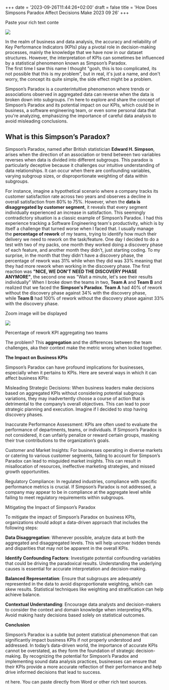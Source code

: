 +++
date = '2023-09-26T11:44:26+02:00'
draft = false
title = 'How Does Simpsons Paradox Affect Decisions Make 2023 09 26'
+++

Paste your rich text conte

![](https://miro.medium.com/v2/resize:fit:700/1*plNyRV-tJoXFPAiSRPg77A.png)

In the realm of business and data analysis, the accuracy and reliability of Key Performance Indicators (KPIs) play a pivotal role in decision-making processes, mainly the knowledge that we have now in our dataset structures. However, the interpretation of KPIs can sometimes be influenced by a statistical phenomenon known as Simpson’s Paradox.  
The first time I saw this name I thought "gosh, this is too complicated, its not possible that this is my problem", but in real, it's just a name, and don't worry, the concept its quite simple, the side effect might be a problem.

Simpson’s Paradox is a counterintuitive phenomenon where trends or associations observed in aggregated data can reverse when the data is broken down into subgroups. I'm here to explore and share the concept of Simpson’s Paradox and its potential impact on our KPIs, which could be in business, a software engineering team, or even some personal data that you're analyzing, emphasizing the importance of careful data analysis to avoid misleading conclusions.

## What is this Simpson’s Paradox?

Simpson’s Paradox, named after British statistician **Edward H. Simpson**, arises when the direction of an association or trend between two variables reverses when data is divided into different subgroups. This paradox is particularly deceptive because it challenges our intuitive understanding of data relationships. It can occur when there are confounding variables, varying subgroup sizes, or disproportionate weighting of data within subgroups.

For instance, imagine a hypothetical scenario where a company tracks its customer satisfaction rate across two years and observes a decline in overall satisfaction from 80% to 75%. However, when the **data is disaggregated by customer segment**, it reveals that every segment individually experienced an increase in satisfaction. This seemingly contradictory situation is a classic example of Simpson’s Paradox. I had this experience tracking a Software Engineering team's productivity, which is by itself a challenge that turned worse when I faced that. I usually manage the **percentage of rework** of my teams, trying to identify how much their delivery we need to rework on the task/feature. One day I decided to do a test with two of my packs, one month they worked doing a discovery phase of each feature, and another month they didn't, just starting coding. To my surprise, in the month that they didn't have a discovery phase, the percentage of rework was 31% while when they did was 33% meaning that they had more rework when working in the discovery phase. The first reaction was **"NICE, WE DON'T NEED THE DISCOVERY PHASE ANYMORE"**, the second one was "Wait a minute, let's see their results individually" When I broke down the teams in two, **Team A** and **Team B** and realized that we faced the **Simpson's Paradox**. **Team A** had 40% of rework without the discovery phase against 34% with the discovery phase, while **Team B** had 100% of rework without the discovery phase against 33% with the discovery phase.

Zoom image will be displayed

![](https://miro.medium.com/v2/resize:fit:700/1*tAE8A5MnZUAc87UTFALIAQ.jpeg)

Percentage of rework KPI aggregating two teams

The problem? This **aggregation** and the differences between the team challenges, aka their context make the metric wrong when looked together.

**The Impact on Business KPIs**

Simpson’s Paradox can have profound implications for businesses, especially when it pertains to KPIs. Here are several ways in which it can affect business KPIs:

Misleading Strategic Decisions: When business leaders make decisions based on aggregated KPIs without considering potential subgroup variations, they may inadvertently choose a course of action that is detrimental to the company’s overall objectives. This can lead to poor strategic planning and execution. Imagine if I decided to stop having discovery phases.

Inaccurate Performance Assessment: KPIs are often used to evaluate the performance of departments, teams, or individuals. If Simpson’s Paradox is not considered, it can unfairly penalize or reward certain groups, masking their true contributions to the organization’s goals.

Customer and Market Insights: For businesses operating in diverse markets or catering to various customer segments, failing to account for Simpson’s Paradox can lead to misguided market insights. This can result in misallocation of resources, ineffective marketing strategies, and missed growth opportunities.

Regulatory Compliance: In regulated industries, compliance with specific performance metrics is crucial. If Simpson’s Paradox is not addressed, a company may appear to be in compliance at the aggregate level while failing to meet regulatory requirements within subgroups.

Mitigating the Impact of Simpson’s Paradox

To mitigate the impact of Simpson’s Paradox on business KPIs, organizations should adopt a data-driven approach that includes the following steps:

**Data Disaggregation**: Whenever possible, analyze data at both the aggregated and disaggregated levels. This will help uncover hidden trends and disparities that may not be apparent in the overall KPIs.

**Identify Confounding Factors**: Investigate potential confounding variables that could be driving the paradoxical results. Understanding the underlying causes is essential for accurate interpretation and decision-making.

**Balanced Representation**: Ensure that subgroups are adequately represented in the data to avoid disproportionate weighting, which can skew results. Statistical techniques like weighting and stratification can help achieve balance.

**Contextual Understanding**: Encourage data analysts and decision-makers to consider the context and domain knowledge when interpreting KPIs. Avoid making hasty decisions based solely on statistical outcomes.

**Conclusion**

Simpson’s Paradox is a subtle but potent statistical phenomenon that can significantly impact business KPIs if not properly understood and addressed. In today’s data-driven world, the importance of accurate KPIs cannot be overstated, as they form the foundation of strategic decision-making. By recognizing the potential for Simpson’s Paradox and implementing sound data analysis practices, businesses can ensure that their KPIs provide a more accurate reflection of their performance and help drive informed decisions that lead to success.

nt here. You can paste directly from Word or other rich text sources.
